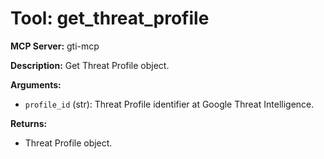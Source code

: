 # Tool: get_threat_profile

**MCP Server:** gti-mcp

**Description:** Get Threat Profile object.

**Arguments:**

*   `profile_id` (str): Threat Profile identifier at Google Threat Intelligence.

**Returns:**

*   Threat Profile object.
